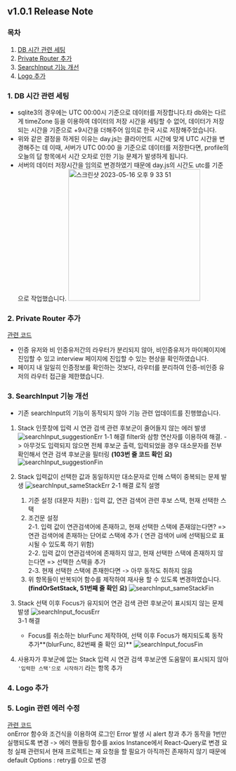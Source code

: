 ## v1.0.1 Release Note

### 목차

1. [DB 시간 관련 세팅](###1.-DB-시간-관련-세팅)
2. [Private Router 추가](###2.-Private-Router-추가)
3. [SearchInput 기능 개선](###3.-SearchInput-기능-개선)
4. [Logo 추가](###4.-Logo-추가)

### 1. DB 시간 관련 세팅

- sqlite3의 경우에는 UTC 00:00시 기준으로 데이터를 저장합니다.타 db와는 다르게 timeZone 등을 이용하여 데이터의 저장 시간을 세팅할 수 없어, 데이터가 저장되는 시간을 기준으로 +9시간을 더해주어 임의로 한국 시로 저장해주었습니다.
- 위와 같은 결정을 하게된 이유는 day.js는 클라이언트 시간에 맞게 UTC 시간을 변경해주는 데 이때, 서버가 UTC 00:00 을 기준으로 데이터를 저장한다면, profile의 오늘의 답 항목에서 시간 오차로 인한 기능 문제가 발생하게 됩니다.
- 서버의 데이터 저장시간을 임의로 변경하였기 때문에 day.js의 시간도 utc를 기준으로 작업했습니다.
  <img width="300" alt="스크린샷 2023-05-16 오후 9 33 51" src="https://github.com/For-The-Dev/Interview-Defence-Go-Client/assets/104412610/31bd80ab-5363-4f46-8875-c7d4fbeaa959">

### 2. Private Router 추가

[관련 코드](https://github.com/For-The-Dev/Interview-Defence-Go-Client/blob/main/client/src/routes/index.tsx)

- 인증 유저와 비 인증유저간의 라우터가 분리되지 않아, 비인증유저가 마이페이지에 진입할 수 있고 interview 페이지에 진입할 수 있는 현상을 확인하였습니다.
- 페이지 내 일일히 인증정보를 확인하는 것보다, 라우터를 분리하여 인증-비인증 유저의 라우터 접근을 제한했습니다.

### 3. SearchInput 기능 개선

- 기존 searchInput의 기능이 동작되지 않아 기능 관련 업데이트를 진행했습니다.

1. Stack 인풋창에 입력 시 연관 검색 관련 후보군이 줄어들지 않는 에러 발생
   ![searchInput_suggestionErr](https://github.com/For-The-Dev/Interview-Defence-Go-Client/assets/104412610/40a5d6bb-2fa4-4ead-85ce-ea5975dcfd8d)
   1-1 해결
   filter와 삼항 연산자를 이용하여 해결. -> 아무것도 입력되지 않으면 전체 후보군 출력, 입력되었을 경우 대소문자를 전부 확인해서 연관 검색 후보군을 필터링 **(103번 줄 코드 확인 요)**
   ![searchInput_suggestionFin](https://github.com/For-The-Dev/Interview-Defence-Go-Client/assets/104412610/ce660bdc-318d-4a19-9436-0c1e912cf260)

2. Stack 입력값이 선택한 값과 동일하지만 대소문자로 인해 스택이 중복되는 문제 발생
   ![searchInput_sameStackErr](https://github.com/For-The-Dev/Interview-Defence-Go-Client/assets/104412610/0e722034-40fa-4a22-af00-e6f18c396350)
   2-1 해결
   로직 설명

   1. 기준 설정 (대문자 치환) : 입력 값, 연관 검색어 관련 후보 스택, 현재 선택한 스택
   2. 조건문 설정  
      2-1. 입력 값이 연관검색어에 존재하고, 현재 선택한 스택에 존재않는다면? => 연관 검색어에 존재하는 단어로 스택에 추가
      ( 연관 검색어 ui에 선택됨으로 표시될 수 있도록 하기 위함)  
      2-2. 입력 값이 연관검색어에 존재하지 않고, 현재 선택한 스택에 존재하지 않는다면 => 선택한 스택을 추가  
      2-3. 현재 선택한 스택에 존재한다면 -> 아무 동작도 취하지 않음
   3. 위 항목들이 반복되어 함수를 제작하여 재사용 할 수 있도록 변경하였습니다.**(findOrSetStack, 51번째 줄 확인 요)**
      ![searchInput_sameStackFin](https://github.com/For-The-Dev/Interview-Defence-Go-Client/assets/104412610/c708f2c5-27a5-479c-8e85-bc3e8ffe4569)

3. Stack 선택 이후 Focus가 유지되어 연관 검색 관련 후보군이 표시되지 않는 문제 발생
   ![searchInput_focusErr](https://github.com/For-The-Dev/Interview-Defence-Go-Client/assets/104412610/ba6b9bc9-bf00-4587-8499-a4590eb86761)  
   3-1 해결

   - Focus를 취소하는 blurFunc 제작하여, 선택 이후 Focus가 해지되도록 동작 추가**(blurFunc, 82번째 줄 확인 요)**
     ![searchInput_focusFin](https://github.com/For-The-Dev/Interview-Defence-Go-Client/assets/104412610/e95dccb4-35d5-4860-bcfa-3891ae84214c)

4. 사용자가 후보군에 없는 Stack 입력 시 연관 검색 후보군엔 도움말이 표시되지 않아 `'입력한 스택'으로 시작하기` 라는 항목 추가

### 4. Logo 추가

### 5. Login 관련 에러 수정

[관련 코드](https://github.com/For-The-Dev/Interview-Defence-Go-Client/blob/main/client/src/hooks/useUser.ts)  
onError 함수와 조건식을 이용하여 로그인 Error 발생 시 alert 창과 추가 동작을 1번만 실행되도록 변경 -> 에러 핸들링 함수를 axios Instance에서 React-Query로 변경
요청 실패 관련되서 현재 프로젝트는 재 요청을 할 필요가 아직까진 존재하지 않기 때문에 default Options : retry를 0으로 변경
